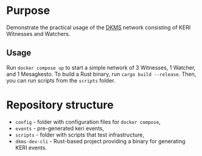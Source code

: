 # Purpose

Demonstrate the practical usage of the [DKMS](https://dkms.colossi.network/) network consisting of KERI Witnesses and Watchers.

## Usage

Run `docker compose up` to start a simple network of 3 Witnesses, 1 Watcher, and 1 Mesagkesto.
To build a Rust binary, run `cargo build --release`. Then, you can run scripts from the `scripts` folder.

# Repository structure

- `config` - folder with configuration files for `docker compose`,
- `events` - pre-generated keri events,
- `scripts` - folder with scripts that test infrastructure,
- `dkms-dev-cli` - Rust-based project providing a binary for generating KERI events.
